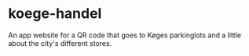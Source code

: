 # koege-handel
An app website for a QR code that goes to Køges parkinglots and a little about the city's different stores.
